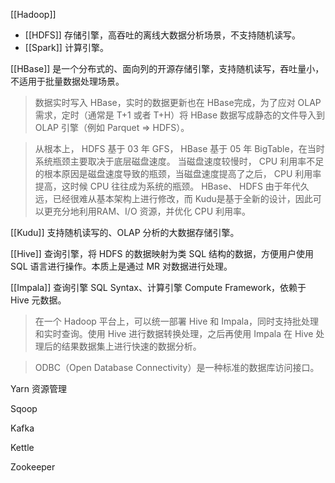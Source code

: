 [[Hadoop]]
- [[HDFS]] 存储引擎，高吞吐的离线大数据分析场景，不支持随机读写。
- [[Spark]] 计算引擎。

[[HBase]] 是一个分布式的、面向列的开源存储引擎，支持随机读写，吞吐量小，不适用于批量数据处理场景。

> 数据实时写入 HBase，实时的数据更新也在 HBase完成，为了应对 OLAP 需求，定时（通常是 T+1 或者 T+H）将 HBase 数据写成静态的文件导入到 OLAP 引擎（例如 Parquet => HDFS）。

>从根本上， HDFS 基于 03 年 GFS， HBase 基于 05 年 BigTable，在当时系统瓶颈主要取决于底层磁盘速度。 当磁盘速度较慢时， CPU 利用率不足的根本原因是磁盘速度导致的瓶颈，当磁盘速度提高了之后， CPU 利用率提高，这时候 CPU 往往成为系统的瓶颈。 HBase、 HDFS 由于年代久远，已经很难从基本架构上进行修改，而 Kudu是基于全新的设计，因此可以更充分地利用RAM、I/O 资源，并优化 CPU 利用率。

[[Kudu]] 支持随机读写的、OLAP 分析的大数据存储引擎。

[[Hive]] 查询引擎，将 HDFS 的数据映射为类 SQL 结构的数据，方便用户使用 SQL 语言进行操作。本质上是通过 MR 对数据进行处理。

[[Impala]] 查询引擎 SQL Syntax、计算引擎 Compute Framework，依赖于 Hive 元数据。

> 在一个 Hadoop 平台上，可以统一部署 Hive 和 Impala，同时支持批处理和实时查询。使用 Hive 进行数据转换处理，之后再使用 Impala 在 Hive 处理后的结果数据集上进行快速的数据分析。

> ODBC（Open Database Connectivity）是一种标准的数据库访问接口。

Yarn 资源管理

Sqoop

Kafka

Kettle

Zookeeper

